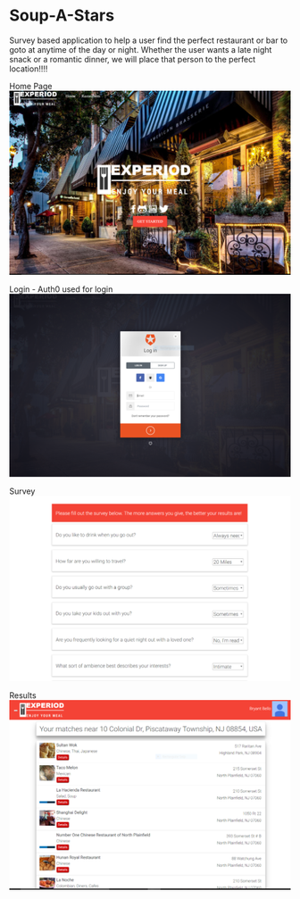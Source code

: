# Soup-A-Stars

Survey based application to help a user find the perfect restaurant or bar to goto at anytime of the day or night. Whether the user wants a late night snack or a romantic dinner, we will place that person to the perfect location!!!!











Home Page
![alt tag](https://github.com/BryantBello/Soup-A-Stars/blob/master/Pics/home1.PNG)


Login - Auth0 used for login
![alt tag](https://github.com/BryantBello/Soup-A-Stars/blob/master/Pics/login.PNG)


Survey
![alt tag](https://github.com/BryantBello/Soup-A-Stars/blob/master/Pics/survey.PNG)


Results
![alt tag](https://github.com/BryantBello/Soup-A-Stars/blob/master/Pics/results.PNG)